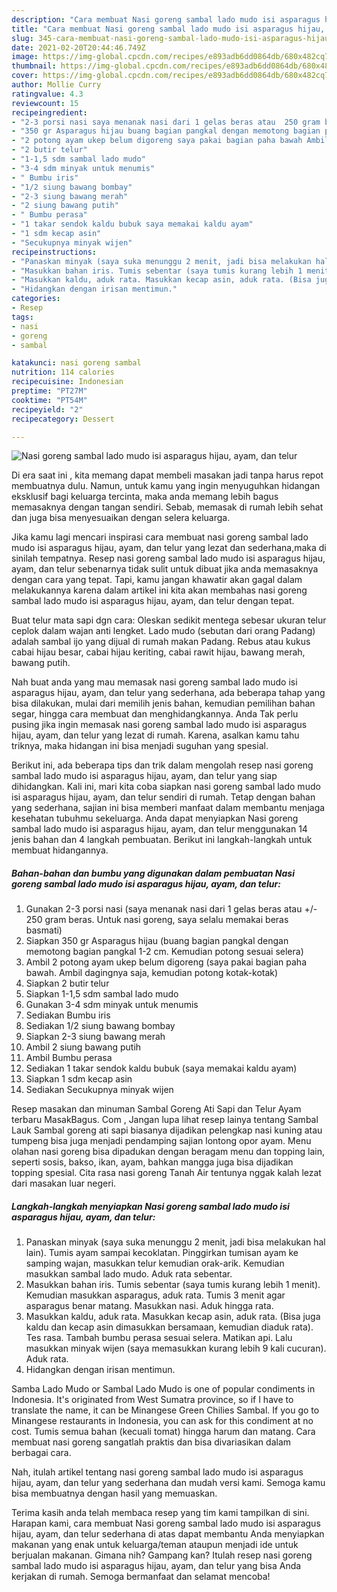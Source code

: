 ```yaml
---
description: "Cara membuat Nasi goreng sambal lado mudo isi asparagus hijau, ayam, dan telur yang lezat Untuk Jualan"
title: "Cara membuat Nasi goreng sambal lado mudo isi asparagus hijau, ayam, dan telur yang lezat Untuk Jualan"
slug: 345-cara-membuat-nasi-goreng-sambal-lado-mudo-isi-asparagus-hijau-ayam-dan-telur-yang-lezat-untuk-jualan
date: 2021-02-20T20:44:46.749Z
image: https://img-global.cpcdn.com/recipes/e893adb6dd0864db/680x482cq70/nasi-goreng-sambal-lado-mudo-isi-asparagus-hijau-ayam-dan-telur-foto-resep-utama.jpg
thumbnail: https://img-global.cpcdn.com/recipes/e893adb6dd0864db/680x482cq70/nasi-goreng-sambal-lado-mudo-isi-asparagus-hijau-ayam-dan-telur-foto-resep-utama.jpg
cover: https://img-global.cpcdn.com/recipes/e893adb6dd0864db/680x482cq70/nasi-goreng-sambal-lado-mudo-isi-asparagus-hijau-ayam-dan-telur-foto-resep-utama.jpg
author: Mollie Curry
ratingvalue: 4.3
reviewcount: 15
recipeingredient:
- "2-3 porsi nasi saya menanak nasi dari 1 gelas beras atau  250 gram beras Untuk nasi goreng saya selalu memakai beras basmati"
- "350 gr Asparagus hijau buang bagian pangkal dengan memotong bagian pangkal 12 cm Kemudian potong sesuai selera"
- "2 potong ayam ukep belum digoreng saya pakai bagian paha bawah Ambil dagingnya saja kemudian potong kotakkotak"
- "2 butir telur"
- "1-1,5 sdm sambal lado mudo"
- "3-4 sdm minyak untuk menumis"
- " Bumbu iris"
- "1/2 siung bawang bombay"
- "2-3 siung bawang merah"
- "2 siung bawang putih"
- " Bumbu perasa"
- "1 takar sendok kaldu bubuk saya memakai kaldu ayam"
- "1 sdm kecap asin"
- "Secukupnya minyak wijen"
recipeinstructions:
- "Panaskan minyak (saya suka menunggu 2 menit, jadi bisa melakukan hal lain). Tumis ayam sampai kecoklatan. Pinggirkan tumisan ayam ke samping wajan, masukkan telur kemudian orak-arik. Kemudian masukkan sambal lado mudo. Aduk rata sebentar."
- "Masukkan bahan iris. Tumis sebentar (saya tumis kurang lebih 1 menit). Kemudian masukkan asparagus, aduk rata. Tumis 3 menit agar asparagus benar matang. Masukkan nasi. Aduk hingga rata."
- "Masukkan kaldu, aduk rata. Masukkan kecap asin, aduk rata. (Bisa juga kaldu dan kecap asin dimasukkan bersamaan, kemudian diaduk rata). Tes rasa. Tambah bumbu perasa sesuai selera. Matikan api. Lalu masukkan minyak wijen (saya memasukkan kurang lebih 9 kali cucuran). Aduk rata."
- "Hidangkan dengan irisan mentimun."
categories:
- Resep
tags:
- nasi
- goreng
- sambal

katakunci: nasi goreng sambal 
nutrition: 114 calories
recipecuisine: Indonesian
preptime: "PT27M"
cooktime: "PT54M"
recipeyield: "2"
recipecategory: Dessert

---
```



![Nasi goreng sambal lado mudo isi asparagus hijau, ayam, dan telur](https://img-global.cpcdn.com/recipes/e893adb6dd0864db/680x482cq70/nasi-goreng-sambal-lado-mudo-isi-asparagus-hijau-ayam-dan-telur-foto-resep-utama.jpg)

Di era  saat ini , kita memang dapat membeli masakan jadi tanpa harus repot membuatnya dulu. Namun, untuk kamu yang ingin menyuguhkan hidangan eksklusif bagi keluarga tercinta, maka anda memang lebih bagus memasaknya dengan tangan sendiri. Sebab, memasak di rumah lebih sehat dan juga bisa menyesuaikan dengan selera keluarga.

Jika kamu lagi mencari inspirasi cara membuat nasi goreng sambal lado mudo isi asparagus hijau, ayam, dan telur yang lezat dan sederhana,maka di sinilah tempatnya. Resep nasi goreng sambal lado mudo isi asparagus hijau, ayam, dan telur  sebenarnya tidak sulit untuk dibuat jika anda memasaknya dengan cara yang tepat. Tapi, kamu jangan khawatir akan gagal dalam melakukannya 
karena dalam artikel ini kita akan membahas nasi goreng sambal lado mudo isi asparagus hijau, ayam, dan telur dengan tepat.  

Buat telur mata sapi dgn cara: Oleskan sedikit mentega sebesar ukuran telur ceplok dalam wajan anti lengket. Lado mudo (sebutan dari orang Padang) adalah sambal ijo yang dijual di rumah makan Padang. Rebus atau kukus cabai hijau besar, cabai hijau keriting, cabai rawit hijau, bawang merah, bawang putih.

Nah buat anda yang mau memasak nasi goreng sambal lado mudo isi asparagus hijau, ayam, dan telur yang sederhana, ada beberapa tahap yang bisa dilakukan, mulai dari memilih jenis bahan, kemudian pemilihan bahan segar, hingga cara membuat dan menghidangkannya. Anda Tak perlu pusing jika ingin memasak nasi goreng sambal lado mudo isi asparagus hijau, ayam, dan telur yang lezat di rumah. Karena, asalkan kamu  tahu triknya, maka hidangan ini bisa menjadi suguhan yang spesial.

Berikut ini, ada beberapa tips dan trik dalam mengolah resep nasi goreng sambal lado mudo isi asparagus hijau, ayam, dan telur yang siap dihidangkan. Kali ini, mari kita coba siapkan nasi goreng sambal lado mudo isi asparagus hijau, ayam, dan telur sendiri di rumah. Tetap dengan bahan yang sederhana, sajian ini bisa memberi manfaat dalam membantu menjaga kesehatan tubuhmu sekeluarga. Anda dapat menyiapkan Nasi goreng sambal lado mudo isi asparagus hijau, ayam, dan telur menggunakan 14 jenis bahan dan 4 langkah pembuatan. Berikut ini langkah-langkah untuk membuat hidangannya.

<!--inarticleads1-->

##### Bahan-bahan dan bumbu yang digunakan dalam pembuatan Nasi goreng sambal lado mudo isi asparagus hijau, ayam, dan telur:

1. Gunakan 2-3 porsi nasi (saya menanak nasi dari 1 gelas beras atau +/- 250 gram beras. Untuk nasi goreng, saya selalu memakai beras basmati)
1. Siapkan 350 gr Asparagus hijau (buang bagian pangkal dengan memotong bagian pangkal 1-2 cm. Kemudian potong sesuai selera)
1. Ambil 2 potong ayam ukep belum digoreng (saya pakai bagian paha bawah. Ambil dagingnya saja, kemudian potong kotak-kotak)
1. Siapkan 2 butir telur
1. Siapkan 1-1,5 sdm sambal lado mudo
1. Gunakan 3-4 sdm minyak untuk menumis
1. Sediakan  Bumbu iris
1. Sediakan 1/2 siung bawang bombay
1. Siapkan 2-3 siung bawang merah
1. Ambil 2 siung bawang putih
1. Ambil  Bumbu perasa
1. Sediakan 1 takar sendok kaldu bubuk (saya memakai kaldu ayam)
1. Siapkan 1 sdm kecap asin
1. Sediakan Secukupnya minyak wijen


Resep masakan dan minuman Sambal Goreng Ati Sapi dan Telur Ayam terbaru MasakBagus. Com , Jangan lupa lihat resep lainya tentang Sambal Lauk Sambal goreng ati sapi biasanya dijadikan pelengkap nasi kuning atau tumpeng bisa juga menjadi pendamping sajian lontong opor ayam. Menu olahan nasi goreng bisa dipadukan dengan beragam menu dan topping lain, seperti sosis, bakso, ikan, ayam, bahkan mangga juga bisa dijadikan topping spesial. Cita rasa nasi goreng Tanah Air tentunya nggak kalah lezat dari masakan luar negeri. 

<!--inarticleads2-->

##### Langkah-langkah menyiapkan Nasi goreng sambal lado mudo isi asparagus hijau, ayam, dan telur:

1. Panaskan minyak (saya suka menunggu 2 menit, jadi bisa melakukan hal lain). Tumis ayam sampai kecoklatan. Pinggirkan tumisan ayam ke samping wajan, masukkan telur kemudian orak-arik. Kemudian masukkan sambal lado mudo. Aduk rata sebentar.
1. Masukkan bahan iris. Tumis sebentar (saya tumis kurang lebih 1 menit). Kemudian masukkan asparagus, aduk rata. Tumis 3 menit agar asparagus benar matang. Masukkan nasi. Aduk hingga rata.
1. Masukkan kaldu, aduk rata. Masukkan kecap asin, aduk rata. (Bisa juga kaldu dan kecap asin dimasukkan bersamaan, kemudian diaduk rata). Tes rasa. Tambah bumbu perasa sesuai selera. Matikan api. Lalu masukkan minyak wijen (saya memasukkan kurang lebih 9 kali cucuran). Aduk rata.
1. Hidangkan dengan irisan mentimun.


Samba Lado Mudo or Sambal Lado Mudo is one of popular condiments in Indonesia. It&#39;s originated from West Sumatra province, so if I have to translate the name, it can be Minangese Green Chilies Sambal. If you go to Minangese restaurants in Indonesia, you can ask for this condiment at no cost. Tumis semua bahan (kecuali tomat) hingga harum dan matang. Cara membuat nasi goreng sangatlah praktis dan bisa divariasikan dalam berbagai cara. 

Nah, itulah artikel tentang  nasi goreng sambal lado mudo isi asparagus hijau, ayam, dan telur  yang sederhana dan mudah versi kami. Semoga kamu bisa membuatnya dengan hasil yang memuaskan. 

Terima kasih anda telah membaca resep yang tim kami tampilkan di sini. Harapan kami, cara membuat  Nasi goreng sambal lado mudo isi asparagus hijau, ayam, dan telur sederhana di atas dapat membantu Anda menyiapkan makanan yang enak untuk keluarga/teman ataupun menjadi ide untuk berjualan makanan. Gimana nih? Gampang kan? Itulah resep nasi goreng sambal lado mudo isi asparagus hijau, ayam, dan telur yang bisa Anda kerjakan di rumah. Semoga bermanfaat dan selamat mencoba!

